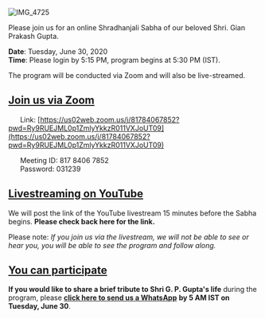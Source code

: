 ![IMG_4725](https://user-images.githubusercontent.com/67522996/85935968-548f4e00-b8c4-11ea-8b4f-802f82fea4ac.jpeg)

Please join us for an online Shradhanjali Sabha of our beloved Shri. Gian Prakash Gupta. 

**Date**: Tuesday, June 30, 2020  
**Time**: Please login by 5:15 PM, program begins at 5:30 PM (IST).

The program will be conducted via Zoom and will also be live-streamed.


## [Join us via Zoom](https://us02web.zoom.us/j/81784067852?pwd=Ry9RUEJML0p1ZmlyYkkzR011VXJoUT09)

&nbsp;&nbsp;&nbsp;&nbsp;&nbsp;&nbsp;Link: [https://us02web.zoom.us/j/81784067852?pwd=Ry9RUEJML0p1ZmlyYkkzR011VXJoUT09](https://us02web.zoom.us/j/81784067852?pwd=Ry9RUEJML0p1ZmlyYkkzR011VXJoUT09)  

&nbsp;&nbsp;&nbsp;&nbsp;&nbsp;&nbsp;Meeting ID: 817 8406 7852  
&nbsp;&nbsp;&nbsp;&nbsp;&nbsp;&nbsp;Password: 031239  

## [Livestreaming on YouTube](./)

We will post the link of the YouTube livestream 15 minutes before the Sabha begins. **Please check back here for the link.**

Please note: *If you join us via the livestream, we will not be able to see or hear you, you will be able to see the program and follow along.*

## [You can participate](https://wa.me/14086806572?text=I+would+like+to+speak+at+the+Shradhanjali+Sabha+for+Shri.+G.+P.+Gupta.+)

**If you would like to share a brief tribute to Shri G. P. Gupta's life** during the program, please [__click here to send us a WhatsApp__](https://wa.me/14086806572?text=I+would+like+to+speak+at+the+Shradhanjali+Sabha+for+Shri.+G.+P.+Gupta.+) **by 5 AM IST on Tuesday, June 30**. 
